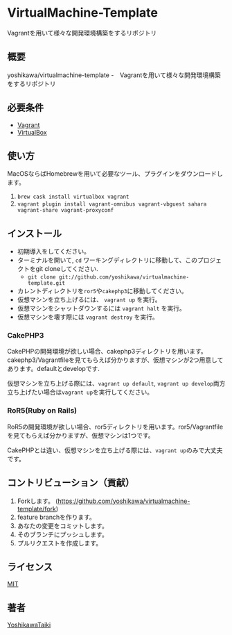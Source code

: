VirtualMachine-Template
====
Vagrantを用いて様々な開発環境構築をするリポジトリ

## 概要
yoshikawa/virtualmachine-template -　Vagrantを用いて様々な開発環境構築をするリポジトリ

## 必要条件
- [Vagrant](https://www.vagrantup.com/)
- [VirtualBox](https://www.virtualbox.org/)

## 使い方
MacOSならばHomebrewを用いて必要なツール、プラグインをダウンロードします。
1. `brew cask install virtualbox vagrant`
2. `vagrant plugin install vagrant-omnibus vagrant-vbguest sahara vagrant-share vagrant-proxyconf`

## インストール
- 初期導入をしてください。
- ターミナルを開いて, `cd` ワーキングディレクトリに移動して、このプロジェクトをgit cloneしてください.
  - `git clone git://github.com/yoshikawa/virtualmachine-template.git`
- カレントディレクトリを`ror5`や`cakephp3`に移動してください。
- 仮想マシンを立ち上げるには、 `vagrant up` を実行。
- 仮想マシンをシャットダウンするには `vagrant halt` を実行。
- 仮想マシンを壊す際には `vagrant destroy` を実行。

### CakePHP3

CakePHPの開発環境が欲しい場合、cakephp3ディレクトリを用います。cakephp3/Vagrantfileを見てもらえば分かりますが、仮想マシンが2つ用意してあります。defaultとdevelopです.

仮想マシンを立ち上げる際には、`vagrant up default`, `vagrant up develop`両方立ち上げたい場合は`vagrant up`を実行してください。

### RoR5(Ruby on Rails)

RoR5の開発環境が欲しい場合、ror5ディレクトリを用います。ror5/Vagrantfileを見てもらえば分かりますが、仮想マシンは1つです。

CakePHPとは違い、仮想マシンを立ち上げる際には、`vagrant up`のみで大丈夫です。

## コントリビューション（貢献）
1. Forkします。 (https://github.com/yoshikawa/virtualmachine-template/fork)
2. feature branchを作ります。
3. あなたの変更をコミットします。
4. そのブランチにプッシュします。
5. プルリクエストを作成します。

## ライセンス

[MIT](https://github.com/yoshikawa/virtualmachine-template/blob/master/LICENSE)


## 著者

[YoshikawaTaiki](https://github.com/yoshikawa)
